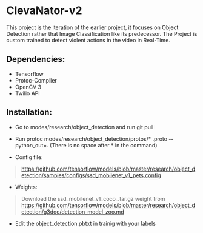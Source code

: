 # ClevaNator-v2

This project is the iteration of the earlier project, it focuses on Object Detection rather that Image Classification like its predecessor. The Project is custom trained to detect violent actions in the video in Real-Time.

## Dependencies:
- Tensorflow
- Protoc-Compiler
- OpenCV 3
- Twilio API


## Installation:
- Go to modes/research/object_detection and run git pull
- Run protoc modes/research/object_detection/protos/* .proto --python_out=. (There is no space after * in the command)





- Config file:
> https://github.com/tensorflow/models/blob/master/research/object_detection/samples/configs/ssd_mobilenet_v1_pets.config

- Weights:
> Download the ssd_mobilenet_v1_coco_<timestamp>.tar.gz weight from https://github.com/tensorflow/models/blob/master/research/object_detection/g3doc/detection_model_zoo.md

- Edit the object_detection.pbtxt in trainig with your labels
